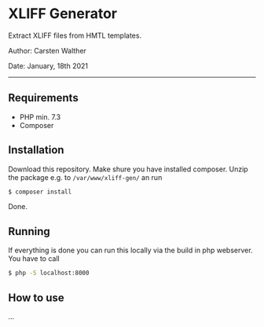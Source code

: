 # XLIFF Generator

Extract XLIFF files from HMTL templates.

Author: Carsten Walther

Date: January, 18th 2021

---

## Requirements

- PHP min. 7.3
- Composer

## Installation

Download this repository. Make shure you have installed composer. Unzip the package e.g. to `/var/www/xliff-gen/` an run

```bash
$ composer install
```

Done.

## Running

If everything is done you can run this locally via the build in php webserver. You have to call

```bash
$ php -S localhost:8000
```

## How to use

...

